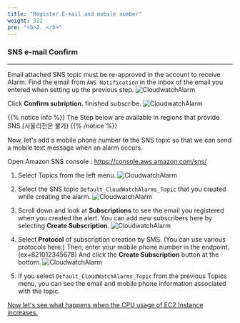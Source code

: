 ```yaml
---
title: "Register E-mail and mobile number"
weight: 322
pre: "<b>2. </b>"
---
```


### SNS e-mail Confirm
---

Email attached SNS topic must be re-approved in the account to receive Alarm. Find the email from `ÀWS Notification` in the inbox of the email you entered when setting up the previous step.
   ![CloudwatchAlarm](/images/war/cloudwatch-confirm.png#medium)

Click **Confirm subription**. finished subscribe. 
   ![CloudwatchAlarm](/images/war/cloudwatch-confirm-fin.png#medium)

{{% notice info %}}
The Step below are available in regions that provide SNS.(서울리전은 불가)
{{% /notice %}}

Now, let's add a mobile phone number to the SNS topic so that we can send a mobile text message when an alarm occurs.

Open Amazon SNS console : https://console.aws.amazon.com/sns/ 

1. Select Topics from the left menu.
    ![CloudwatchAlarm](/images/war/sns-topics.png)

1. Select the SNS topic `Default_CloudWatchAlarms_Topic` that you created while creating the alarm.
    ![CloudwatchAlarm](/images/war/sns-topics-select.png#medium)

1. Scroll down and look at **Subscriptions** to see the email you registered when you created the alert. You can add new subscribers here by selecting **Create Subscription**.
    ![CloudwatchAlarm](/images/war/sns-topics-create-sub.png#medium)

1. Select **Protocol** of subscription creation by SMS. (You can use various protocols here.) Then, enter your mobile phone number in the endpoint. (ex+821012345678) And click the **Create Subscription** button at the bottom.
    ![CloudwatchAlarm](/images/war/sns-topics-create-sub-fin.png#medium)

1. If you select `Default_CloudWatchAlarms_Topic` from the previous Topics menu, you can see the email and mobile phone information associated with the topic.

[Now let's see what happens when the CPU usage of EC2 Instance increases.](/en/performanceefficiency/cloudwatcheventemail/ec2)
 
